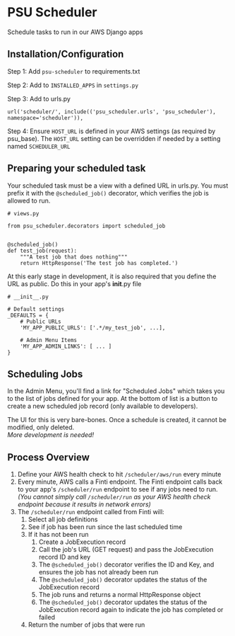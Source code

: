 # PSU Scheduler

Schedule tasks to run in our AWS Django apps

## Installation/Configuration

Step 1: Add `psu-scheduler` to requirements.txt

Step 2: Add to `INSTALLED_APPS` in `settings.py`

Step 3: Add to urls.py
```
url('scheduler/', include(('psu_scheduler.urls', 'psu_scheduler'), namespace='scheduler')),
```

Step 4: Ensure `HOST_URL` is defined in your AWS settings (as required by psu_base). 
The `HOST_URL` setting can be overridden if needed by a setting named `SCHEDULER_URL`

## Preparing your scheduled task
Your scheduled task must be a view with a defined URL in urls.py. 
You must prefix it with the `@scheduled_job()` decorator, which verifies the job is allowed to run.
```buildoutcfg
# views.py

from psu_scheduler.decorators import scheduled_job


@scheduled_job()
def test_job(request):
    """A test job that does nothing"""
    return HttpResponse('The test job has completed.')
```

At this early stage in development, it is also required that you define the URL as public. 
Do this in your app's __init__.py file
```buildoutcfg
# __init__.py

# Default settings
_DEFAULTS = {
    # Public URLs
    'MY_APP_PUBLIC_URLS': ['.*/my_test_job', ...],
    
    # Admin Menu Items
    'MY_APP_ADMIN_LINKS': [ ... ]
}
```

## Scheduling Jobs
In the Admin Menu, you'll find a link for "Scheduled Jobs" which takes you to the list 
of jobs defined for your app. At the bottom of list is a button to create a new scheduled 
job record (only available to developers).

The UI for this is very bare-bones.  Once a schedule is created, it cannot be modified, only deleted.  
*More development is needed!*

## Process Overview
1. Define your AWS health check to hit `/scheduler/aws/run` every minute
1. Every minute, AWS calls a Finti endpoint. 
   The Finti endpoint calls back to your app's `/scheduler/run` endpoint to see if any jobs need to run.  
   *(You cannot simply call `/scheduler/run` as your AWS health check endpoint because it results in network errors)*
1. The `/scheduler/run` endpoint called from Finti will:
   1. Select all job definitions
   1. See if job has been run since the last scheduled time
   1. If it has not been run
      1. Create a JobExecution record
      1. Call the job's URL (GET request) and pass the JobExecution record ID and key
      1. The `@scheduled_job()` decorator verifies the ID and Key, and ensures the job has not already been run
      1. The `@scheduled_job()` decorator updates the status of the JobExecution record
      1. The job runs and returns a normal HttpResponse object
      1. The `@scheduled_job()` decorator updates the status of the JobExecution record again to indicate the job has completed or failed
   1. Return the number of jobs that were run
   